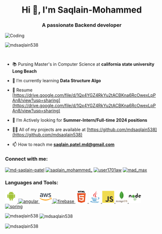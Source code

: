 <h1 align="center">Hi 👋, I'm Saqlain-Mohammed</h1>
<h3 align="center">A passionate Backend developer</h3>
<img aligh="right" alt="Coding" width="400" src="https://cdn.dribbble.com/users/1162077/screenshots/3848914/programmer.gif">

<p align="left"> <img src="https://komarev.com/ghpvc/?username=mdsaqlain538&label=Profile%20views&color=0e75b6&style=flat" alt="mdsaqlain538" /> </p>

<p align="left"> <a href="https://twitter.com/" target="blank"><img src="https://img.shields.io/twitter/follow/?logo=twitter&style=for-the-badge" alt="" /></a> </p>

- 📚 Pursing Master's in Computer Science at **california state university Long Beach**

- 🌱 I’m currently learning **Data Structure Algo**

- 📄 Resume [https://drive.google.com/file/d/1Qx4YGZ4RkYu2tACBKna6RcOwexLpPAn8/view?usp=sharing](https://drive.google.com/file/d/1Qx4YGZ4RkYu2tACBKna6RcOwexLpPAn8/view?usp=sharing)

- 🤝 I’m Actively looking for **Summer-Intern/Full-time 2024 positions**

- 👨‍💻 All of my projects are available at [https://github.com/mdsaqlain538](https://github.com/mdsaqlain538)

- 📫 How to reach me **saqlain.patel.md@gmail.com**

<h3 align="left">Connect with me:</h3>
<p align="left">
<a href="https://linkedin.com/in/md-saqlain-patel" target="blank"><img align="center" src="https://raw.githubusercontent.com/rahuldkjain/github-profile-readme-generator/master/src/images/icons/Social/linked-in-alt.svg" alt="md-saqlain-patel" height="30" width="40" /></a>
<a href="https://instagram.com/saqlain_mohammed_" target="blank"><img align="center" src="https://raw.githubusercontent.com/rahuldkjain/github-profile-readme-generator/master/src/images/icons/Social/instagram.svg" alt="saqlain_mohammed_" height="30" width="40" /></a>
<a href="https://www.leetcode.com/user1701aw" target="blank"><img align="center" src="https://raw.githubusercontent.com/rahuldkjain/github-profile-readme-generator/master/src/images/icons/Social/leet-code.svg" alt="user1701aw" height="30" width="40" /></a>
<a href="https://discord.gg/mad_max" target="blank"><img align="center" src="https://raw.githubusercontent.com/rahuldkjain/github-profile-readme-generator/master/src/images/icons/Social/discord.svg" alt="mad_max" height="30" width="40" /></a>
</p>

<h3 align="left">Languages and Tools:</h3>
<p align="left"> <a href="https://developer.android.com" target="_blank" rel="noreferrer"> <img src="https://raw.githubusercontent.com/devicons/devicon/master/icons/android/android-original-wordmark.svg" alt="android" width="40" height="40"/> </a> <a href="https://angular.io" target="_blank" rel="noreferrer"> <img src="https://angular.io/assets/images/logos/angular/angular.svg" alt="angular" width="40" height="40"/> </a> <a href="https://aws.amazon.com" target="_blank" rel="noreferrer"> <img src="https://raw.githubusercontent.com/devicons/devicon/master/icons/amazonwebservices/amazonwebservices-original-wordmark.svg" alt="aws" width="40" height="40"/> </a> <a href="https://firebase.google.com/" target="_blank" rel="noreferrer"> <img src="https://www.vectorlogo.zone/logos/firebase/firebase-icon.svg" alt="firebase" width="40" height="40"/> </a> <a href="https://www.w3.org/html/" target="_blank" rel="noreferrer"> <img src="https://raw.githubusercontent.com/devicons/devicon/master/icons/html5/html5-original-wordmark.svg" alt="html5" width="40" height="40"/> </a> <a href="https://www.java.com" target="_blank" rel="noreferrer"> <img src="https://raw.githubusercontent.com/devicons/devicon/master/icons/java/java-original.svg" alt="java" width="40" height="40"/> </a> <a href="https://developer.mozilla.org/en-US/docs/Web/JavaScript" target="_blank" rel="noreferrer"> <img src="https://raw.githubusercontent.com/devicons/devicon/master/icons/javascript/javascript-original.svg" alt="javascript" width="40" height="40"/> </a> <a href="https://www.mongodb.com/" target="_blank" rel="noreferrer"> <img src="https://raw.githubusercontent.com/devicons/devicon/master/icons/mongodb/mongodb-original-wordmark.svg" alt="mongodb" width="40" height="40"/> </a> <a href="https://nodejs.org" target="_blank" rel="noreferrer"> <img src="https://raw.githubusercontent.com/devicons/devicon/master/icons/nodejs/nodejs-original-wordmark.svg" alt="nodejs" width="40" height="40"/> </a> <a href="https://spring.io/" target="_blank" rel="noreferrer"> <img src="https://www.vectorlogo.zone/logos/springio/springio-icon.svg" alt="spring" width="40" height="40"/> </a> </p>

<p><img align="left" src="https://github-readme-stats.vercel.app/api/top-langs?username=mdsaqlain538&show_icons=true&locale=en&layout=compact" alt="mdsaqlain538" /></p>

<p>&nbsp;<img align="center" src="https://github-readme-stats.vercel.app/api?username=mdsaqlain538&show_icons=true&locale=en" alt="mdsaqlain538" /></p>

<p><img align="center" src="https://github-readme-streak-stats.herokuapp.com/?user=mdsaqlain538&" alt="mdsaqlain538" /></p>
